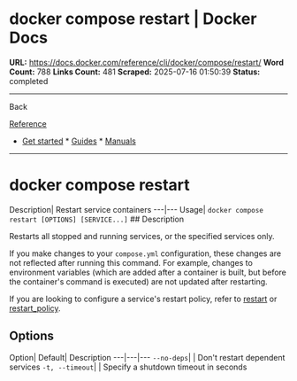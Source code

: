 # docker compose restart | Docker Docs

**URL:** https://docs.docker.com/reference/cli/docker/compose/restart/
**Word Count:** 788
**Links Count:** 481
**Scraped:** 2025-07-16 01:50:39
**Status:** completed

---

Back

[Reference](https://docs.docker.com/reference/)

  * [Get started](https://docs.docker.com/get-started/)   * [Guides](https://docs.docker.com/guides/)   * [Manuals](https://docs.docker.com/manuals/)

* * *

# docker compose restart

Description| Restart service containers   ---|---   Usage| `docker compose restart [OPTIONS] [SERVICE...]`      ## Description

Restarts all stopped and running services, or the specified services only.

If you make changes to your `compose.yml` configuration, these changes are not reflected after running this command. For example, changes to environment variables \(which are added after a container is built, but before the container's command is executed\) are not updated after restarting.

If you are looking to configure a service's restart policy, refer to [restart](https://github.com/compose-spec/compose-spec/blob/main/spec.md#restart) or [restart\_policy](https://github.com/compose-spec/compose-spec/blob/main/deploy.md#restart_policy).

## Options

Option| Default| Description   ---|---|---   `--no-deps`| | Don't restart dependent services   `-t, --timeout`| | Specify a shutdown timeout in seconds